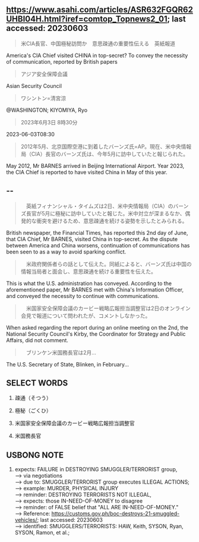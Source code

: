 ## https://www.asahi.com/articles/ASR632FGQR62UHBI04H.html?iref=comtop_Topnews2_01; last accessed: 20230603

> 米CIA長官、中国極秘訪問か　意思疎通の重要性伝える　英紙報道

America's CIA Chief visited CHINA in top-secret? To convey the necessity of communication, reported by British papers

> アジア安全保障会議

Asian Security Council 

> ワシントン=清宮涼

@WASHINGTON; KIYOMIYA, Ryo

> 2023年6月3日 8時30分

2023-06-03T08:30

> 2012年5月、北京国際空港に到着したバーンズ氏=AP。現在、米中央情報局（CIA）長官のバーンズ氏は、今年5月に訪中していたと報じられた。

May 2012, Mr BARNES arrived in Beijing International Airport. Year 2023, the CIA Chief is reported to have visited China in May of this year.

## --

>　英紙フィナンシャル・タイムズは2日、米中央情報局（CIA）のバーンズ長官が5月に極秘に訪中していたと報じた。米中対立が深まるなか、偶発的な衝突を避けるため、意思疎通を続ける姿勢を示したとみられる。

British newspaper, the Financial Times, has reported this 2nd day of June, that CIA Chief, Mr BARNES, visited China in top-secret. As the dispute between America and China worsens, continuation of communications has been seen to as a way to avoid sparking conflict.

>　米政府関係者らの話として伝えた。同紙によると、バーンズ氏は中国の情報当局者と面会し、意思疎通を続ける重要性を伝えた。

This is what the U.S. administration has conveyed. According to the aforementioned paper, Mr BARNES met with China's Information Officer, and conveyed the necessity to continue with communications.

>　米国家安全保障会議のカービー戦略広報担当調整官は2日のオンライン会見で報道について問われたが、コメントしなかった。

When asked regarding the report during an online meeting on the 2nd, the National Security Council's Kirby, the Coordinator for Strategy and Public Affairs, did not comment.

>　ブリンケン米国務長官は2月…

The U.S. Secretary of State, Blinken, in February...

## SELECT WORDS

1) 疎通（そつう）

2) 極秘（ごくひ）

3) 米国家安全保障会議のカービー戦略広報担当調整官

4) 米国務長官

## USBONG NOTE

1) expects: FAILURE in DESTROYING SMUGGLER/TERRORIST group,<br/> 
--> via negotiations<br/> 
--> due to: SMUGGLER/TERRORIST group executes ILLEGAL ACTIONS;<br/> 
--> example: MURDER, PHYSICAL INJURY<br/> 
--> reminder: DESTROYING TERRORISTS NOT ILLEGAL,<br/> 
--> expects: those IN-NEED-OF-MONEY to disagree<br/>
--> reminder: of FALSE belief that "ALL ARE IN-NEED-OF-MONEY."<br/>
--> Reference: https://customs.gov.ph/boc-destroys-21-smuggled-vehicles/; last accessed: 20230603<br/>
--> identified: SMUGGLERS/TERRORISTS: HAW, Keith, SYSON, Ryan, SYSON, Ramon, et al.;
